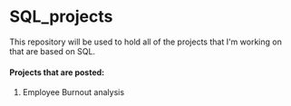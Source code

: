 # SQL_projects 
This repository will be used to hold all of the projects that I'm working on that are based on SQL. 
 
#### Projects that are posted: 
1. Employee Burnout analysis 
